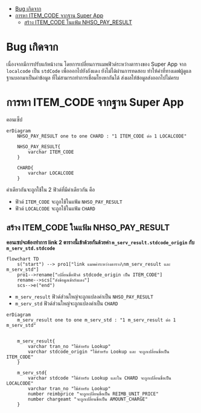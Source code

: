 - [Bug เกิดจาก](#bug-เกิดจาก)
- [การหา ITEM\_CODE จากฐาน Super App](#การหา-item_code-จากฐาน-super-app)
  - [สร้าง ITEM\_CODE ในแฟ้ม NHSO\_PAY\_RESULT](#สร้าง-item_code-ในแฟ้ม-nhso_pay_result)

# Bug เกิดจาก
เนื่องจากมีการปรับแก้หน้างาน โดยการเปลี่ยนการแมพฟิวด์ระหว่างตารางของ Super App จาก `localcode` เป็น `stdCode` เพื่อออกไปยังถังแดง ยังไม่ได้ผ่านการทดสอบ ทำให้ค่าที่ทางเดฟผู้ดูแลฐานบอกมาเป็นค่าข้อมูล ที่ไม่สามารถทำการเชื่อมโยงหากันได้ ส่งผลให้ข้อมูลส่งออกไปไม่ครบ

# การหา ITEM_CODE จากฐาน Super App
คอนเซ็ป
```mermaid
erDiagram
    NHSO_PAY_RESULT one to one CHARD : "1 ITEM_CODE ต่อ 1 LOCALCODE"

    NHSO_PAY_RESULT{
        varchar ITEM_CODE
    }

    CHARD{
        varchar LOCALCODE
    }
```
ค่าเดียวกันจะถูกใช้ใน 2 ฟิวด์ที่มีค่าเดียวกัน คือ
- ฟิวด์ `ITEM_CODE` จะถูกใช้ในแฟ้ม `NHSO_PAY_RESULT`
- ฟิวด์ `LOCALCODE` จะถูกใช้ในแฟ้ม `CHARD`

## สร้าง ITEM_CODE ในแฟ้ม NHSO_PAY_RESULT

**คอนเซปจะต้องทำการ link 2 ตารางนี้เข้าด้วยกันด้วยค่า `m_serv_result.stdcode_origin` กับ `m_serv_std.stdcode`**  

```mermaid
flowchart TD
    s("start") --> pro1["link แมพค่าระหว่างตาราง\nm_serv_result และ m_serv_std"]
    pro1-->rename["เปลี่ยนชื่อฟิวด์ stdcode_origin เป็น ITEM_CODE"]
    rename-->scs["ส่งข้อมูลเข้าถังแดง"]
    scs-->e("end")
```


- `m_serv_result` ฟิวด์ส่วนใหญ่จะถูกแปลงค่าเป็น `NHSO_PAY_RESULT`
- `m_serv_std` ฟิวด์ส่วนใหญ่จะถูกแปลงค่าเป็น `CHARD`

```mermaid
erDiagram
    m_serv_result one to one m_serv_std : "1 m_serv_result ต่อ 1 m_serv_std"


    m_serv_result{
        varchar tran_no "ใช้สำหรับ Lookup"
        varchar stdcode_origin "ใช้สำหรับ Lookup และ จะถูกเปลี่ยนชื่อเป็น ITEM_CODE"
    }

    m_serv_std{
        varchar stdcode "ใช้สำหรับ Lookup และใน CHARD จะถูกเปลี่ยนชื่อเป็น LOCALCODE"
        varchar tran_no "ใช้สำหรับ Lookup"
        number reimbprice "จะถูกเปลี่ยนชื่อเป็น REIMB_UNIT_PRICE"
        number chargeamt "จะถูกเปลี่ยนชื่อเป็น AMOUNT_CHARGE"
    }
```